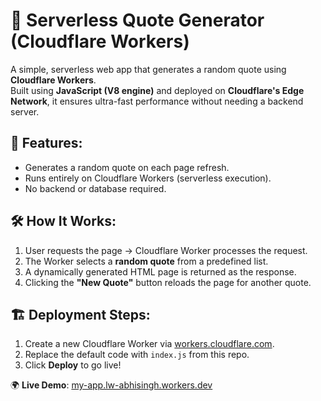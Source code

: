 # 🌟 Serverless Quote Generator (Cloudflare Workers)

A simple, serverless web app that generates a random quote using **Cloudflare Workers**.  
Built using **JavaScript (V8 engine)** and deployed on **Cloudflare's Edge Network**, it ensures ultra-fast performance without needing a backend server.

## 🚀 Features:
- Generates a random quote on each page refresh.
- Runs entirely on Cloudflare Workers (serverless execution).
- No backend or database required.

## 🛠 How It Works:
1. User requests the page → Cloudflare Worker processes the request.
2. The Worker selects a **random quote** from a predefined list.
3. A dynamically generated HTML page is returned as the response.
4. Clicking the **"New Quote"** button reloads the page for another quote.

## 🏗 Deployment Steps:
1. Create a new Cloudflare Worker via [workers.cloudflare.com](https://workers.cloudflare.com/).
2. Replace the default code with `index.js` from this repo.
3. Click **Deploy** to go live!

🌍 **Live Demo**: [my-app.lw-abhisingh.workers.dev](https://my-app.lw-abhisingh.workers.dev)
